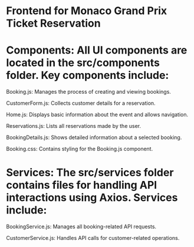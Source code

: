 # Frontend for Monaco Grand Prix Ticket Reservation

# Components: All UI components are located in the src/components folder. Key components include:
Booking.js: Manages the process of creating and viewing bookings.

CustomerForm.js: Collects customer details for a reservation.

Home.js: Displays basic information about the event and allows navigation.

Reservations.js: Lists all reservations made by the user.

BookingDetails.js: Shows detailed information about a selected booking.

Booking.css: Contains styling for the Booking.js component.

# Services: The src/services folder contains files for handling API interactions using Axios. Services include:
BookingService.js: Manages all booking-related API requests.

CustomerService.js: Handles API calls for customer-related operations.
